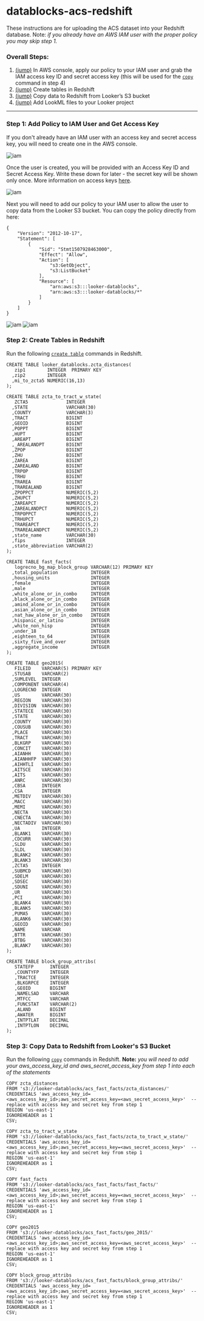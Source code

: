 # datablocks-acs-redshift

These instructions are for uploading the ACS dataset into your Redshift database. Note: _if you already have an AWS IAM user with the proper policy you may skip step 1._

### Overall Steps:
1. [(jump)](#step-1-add-policy-to-iam-user-and-get-access-key) In AWS console, apply our policy to your IAM user and grab the IAM access key ID and secret access key (this will be used for the [`copy`](http://docs.aws.amazon.com/redshift/latest/dg/copy-parameters-data-source-s3.html) command in step 4)
2. [(jump)](#step-2-create-tables-in-redshift) Create tables in Redshift
3. [(jump)](#step-3-copy-data-to-redshift-from-lookers-s3-bucket) Copy data to Redshift from Looker’s S3 bucket
4. [(jump)]() Add LookML files to your Looker project

__________________________________________________________________________________________

### Step 1: Add Policy to IAM User and Get Access Key

If you don't already have an IAM user with an access key and secret access key, you will need to create one in the AWS console. 

![iam](aws_add_user.png)

Once the user is created, you will be provided with an Access Key ID and Secret Access Key. Write these down for later - the secret key will be shown only once. More information on access keys [here](http://docs.aws.amazon.com/general/latest/gr/aws-sec-cred-types.html#access-keys-and-secret-access-keys). 

![iam](aws_get_access_key.png)

Next you will need to add our policy to your IAM user to allow the user to copy data from the Looker S3 bucket. 
You can copy the policy directly from here:
```
{
    "Version": "2012-10-17",
    "Statement": [
        {
            "Sid": "Stmt1507928463000",
            "Effect": "Allow",
            "Action": [
                "s3:GetObject",
                "s3:ListBucket"
            ],
            "Resource": [
                "arn:aws:s3:::looker-datablocks",
                "arn:aws:s3:::looker-datablocks/*"
            ]
        }
    ]
}
```

![iam](aws_add_policy.png)
![iam](aws_looker_policy.png)


### Step 2: Create Tables in Redshift

Run the following [`create table`](http://docs.aws.amazon.com/redshift/latest/dg/r_CREATE_TABLE_NEW.html) commands in Redshift.

```
CREATE TABLE looker_datablocks.zcta_distances(
   zip1        INTEGER  PRIMARY KEY
  ,zip2        INTEGER
  ,mi_to_zcta5 NUMERIC(16,13)
);

CREATE TABLE zcta_to_tract_w_state(
   ZCTA5              INTEGER
  ,STATE              VARCHAR(30)
  ,COUNTY             VARCHAR(3)
  ,TRACT              BIGINT
  ,GEOID              BIGINT
  ,POPPT              BIGINT
  ,HUPT               BIGINT
  ,AREAPT             BIGINT
  ,_AREALANDPT        BIGINT
  ,ZPOP               BIGINT
  ,ZHU                BIGINT
  ,ZAREA              BIGINT
  ,ZAREALAND          BIGINT
  ,TRPOP              BIGINT
  ,TRHU               BIGINT
  ,TRAREA             BIGINT
  ,TRAREALAND         BIGINT
  ,ZPOPPCT            NUMERIC(5,2)
  ,ZHUPCT             NUMERIC(5,2)
  ,ZAREAPCT           NUMERIC(5,2)
  ,ZAREALANDPCT       NUMERIC(5,2)
  ,TRPOPPCT           NUMERIC(5,2)
  ,TRHUPCT            NUMERIC(5,2)
  ,TRAREAPCT          NUMERIC(5,2)
  ,TRAREALANDPCT      NUMERIC(5,2)
  ,state_name         VARCHAR(30)
  ,fips               INTEGER
  ,state_abbreviation VARCHAR(2)
);

CREATE TABLE fast_facts(
   logrecno_bg_map_block_group VARCHAR(12) PRIMARY KEY
  ,total_population            INTEGER
  ,housing_units               INTEGER
  ,female                      INTEGER
  ,male                        INTEGER
  ,white_alone_or_in_combo     INTEGER
  ,black_alone_or_in_combo     INTEGER
  ,amind_alone_or_in_combo     INTEGER
  ,asian_alone_or_in_combo     INTEGER
  ,nat_haw_alone_or_in_combo   INTEGER
  ,hispanic_or_latino          INTEGER
  ,white_non_hisp              INTEGER
  ,under_18                    INTEGER
  ,eighteen_to_64              INTEGER
  ,sixty_five_and_over         INTEGER
  ,aggregate_income            INTEGER
);

CREATE TABLE geo2015(
   FILEID    VARCHAR(5) PRIMARY KEY
  ,STUSAB    VARCHAR(2)
  ,SUMLEVEL  INTEGER
  ,COMPONENT VARCHAR(4)
  ,LOGRECNO  INTEGER
  ,US        VARCHAR(30)
  ,REGION    VARCHAR(30)
  ,DIVISION  VARCHAR(30)
  ,STATECE   VARCHAR(30)
  ,STATE     VARCHAR(30)
  ,COUNTY    VARCHAR(30)
  ,COUSUB    VARCHAR(30)
  ,PLACE     VARCHAR(30)
  ,TRACT     VARCHAR(30)
  ,BLKGRP    VARCHAR(30)
  ,CONCIT    VARCHAR(30)
  ,AIANHH    VARCHAR(30)
  ,AIANHHFP  VARCHAR(30)
  ,AIHHTLI   VARCHAR(30)
  ,AITSCE    VARCHAR(30)
  ,AITS      VARCHAR(30)
  ,ANRC      VARCHAR(30)
  ,CBSA      INTEGER
  ,CSA       INTEGER
  ,METDIV    VARCHAR(30)
  ,MACC      VARCHAR(30)
  ,MEMI      VARCHAR(30)
  ,NECTA     VARCHAR(30)
  ,CNECTA    VARCHAR(30)
  ,NECTADIV  VARCHAR(30)
  ,UA        INTEGER
  ,BLANK1    VARCHAR(30)
  ,CDCURR    VARCHAR(30)
  ,SLDU      VARCHAR(30)
  ,SLDL      VARCHAR(30)
  ,BLANK2    VARCHAR(30)
  ,BLANK3    VARCHAR(30)
  ,ZCTA5     INTEGER
  ,SUBMCD    VARCHAR(30)
  ,SDELM     VARCHAR(30)
  ,SDSEC     VARCHAR(30)
  ,SDUNI     VARCHAR(30)
  ,UR        VARCHAR(30)
  ,PCI       VARCHAR(30)
  ,BLANK4    VARCHAR(30)
  ,BLANK5    VARCHAR(30)
  ,PUMA5     VARCHAR(30)
  ,BLANK6    VARCHAR(30)
  ,GEOID     VARCHAR(30)
  ,NAME      VARCHAR
  ,BTTR      VARCHAR(30)
  ,BTBG      VARCHAR(30)
  ,BLANK7    VARCHAR(30)
);

CREATE TABLE block_group_attribs(
   STATEFP      INTEGER
   ,COUNTYFP    INTEGER
   ,TRACTCE     INTEGER
   ,BLKGRPCE    INTEGER
   ,GEOID       BIGINT
   ,NAMELSAD    VARCHAR
   ,MTFCC       VARCHAR
   ,FUNCSTAT    VARCHAR(2)
   ,ALAND       BIGINT
   ,AWATER      BIGINT
   ,INTPTLAT    DECIMAL
   ,INTPTLON    DECIMAL
);
```

### Step 3: Copy Data to Redshift from Looker's S3 Bucket

Run the following [`copy`](http://docs.aws.amazon.com/redshift/latest/dg/copy-parameters-data-source-s3.html) commands in Redshift. 
**Note:** _you will need to add your aws_access_key_id and aws_secret_access_key from step 1 into each of the statements_

```
COPY zcta_distances
FROM 's3://looker-datablocks/acs_fast_facts/zcta_distances/' 
CREDENTIALS 'aws_access_key_id=<aws_access_key_id>;aws_secret_access_key=<aws_secret_access_key>'  -- replace with access key and secret key from step 1
REGION 'us-east-1'
IGNOREHEADER as 1
CSV;

COPY zcta_to_tract_w_state
FROM 's3://looker-datablocks/acs_fast_facts/zcta_to_tract_w_state/' 
CREDENTIALS 'aws_access_key_id=<aws_access_key_id>;aws_secret_access_key=<aws_secret_access_key>'  -- replace with access key and secret key from step 1
REGION 'us-east-1'
IGNOREHEADER as 1
CSV;

COPY fast_facts
FROM 's3://looker-datablocks/acs_fast_facts/fast_facts/' 
CREDENTIALS 'aws_access_key_id=<aws_access_key_id>;aws_secret_access_key=<aws_secret_access_key>'  -- replace with access key and secret key from step 1
REGION 'us-east-1'
IGNOREHEADER as 1
CSV;

COPY geo2015
FROM 's3://looker-datablocks/acs_fast_facts/geo_2015/' 
CREDENTIALS 'aws_access_key_id=<aws_access_key_id>;aws_secret_access_key=<aws_secret_access_key>'  -- replace with access key and secret key from step 1
REGION 'us-east-1'
IGNOREHEADER as 1
CSV;

COPY block_group_attribs
FROM 's3://looker-datablocks/acs_fast_facts/block_group_attribs/' 
CREDENTIALS 'aws_access_key_id=<aws_access_key_id>;aws_secret_access_key=<aws_secret_access_key>'  -- replace with access key and secret key from step 1
REGION 'us-east-1'
IGNOREHEADER as 1
CSV;
```



